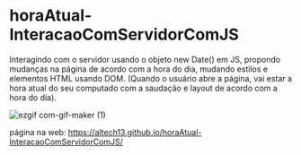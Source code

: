 # horaAtual-InteracaoComServidorComJS
Interagindo com o servidor usando o objeto new Date() em JS, propondo mudanças na página de acordo com a hora do dia, mudando estilos e elementos HTML usando DOM. (Quando o usuário abre a página, vai estar a hora atual do seu computado com a saudação e layout de acordo com a hora do dia).

![ezgif com-gif-maker (1)](https://user-images.githubusercontent.com/81884737/149046970-4ce9a613-04c5-45d0-8e84-24254c42d0b3.gif)

página na web: https://altech13.github.io/horaAtual-InteracaoComServidorComJS/

